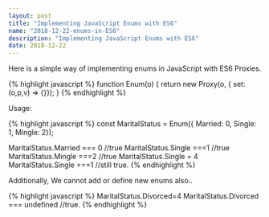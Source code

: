 ```yaml
---
layout: post
title: "Implementing JavaScript Enums with ES6"
name: "2018-12-22-enums-in-ES6"
description: "Implementing JavaScript Enums with ES6"
date: 2018-12-22
---
```

<p>Here is a simple way of implementing enums in JavaScript with ES6 Proxies.</p>

{% highlight javascript %}
function Enum(o) { 
    return new Proxy(o, { set: (o,p,v) => {}});
}
{% endhighlight %}

<p>Usage:</p>
{% highlight javascript %}
const MaritalStatus = Enum({ Married: 0, Single: 1, Mingle: 2});

MaritalStatus.Married === 0 //true
MaritalStatus.Single ===1 //true
MaritalStatus.Mingle ===2 //true
MaritalStatus.Single = 4
MaritalStatus.Single ===1 //still true.
{% endhighlight %}

<p>Additionally, We cannot add or define new enums also..</p>
{% highlight javascript %}
MaritalStatus.Divorced=4
MaritalStatus.Divorced === undefined //true.
{% endhighlight %}